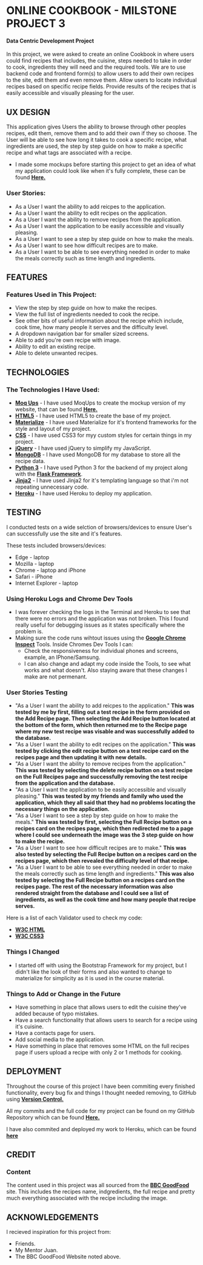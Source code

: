 # ONLINE COOKBOOK - MILSTONE PROJECT 3
 
#### Data Centric Development Project

In this project, we were asked to create an online Cookbook in where users could find recipes that includes, the cuisine, steps needed 
to take in order to cook, ingredients they will need and the required tools. We are to use backend code and frontend form(s) to allow
users to add their own recipes to the site, edit them and even remove them. Allow users to locate individual recipes based on specific
recipe fields. Provide results of the recipes that is easily accessible and visually pleasing for the user.

## UX DESIGN

This application gives Users the ability to browse through other peoples recipes, edit them, remove them and to add their own if they so choose.
The User will be able to see how long it takes to cook a specific recipe, what ingredients are used, the step by step guide on how to make
a specific recipe and what tags are associated with a recipe.

- I made some mockups before starting this project to get an idea of what my application could look like when it's fully complete, these can be found **[Here.](https://github.com/CapitainHolmes/cookbook-project/tree/master/mock--ups)**


### User Stories:

- As a User I want the ability to add reicpes to the application.
- As a User I want the ability to edit recipes on the application.
- As a User I want the ability to remove recipes from the application.
- As a User I want the application to be easily accessible and visually pleasing.
- As a User I want to see a step by step guide on how to make the meals.
- As a User I want to see how difficult recipes are to make.
- As a User I want to be able to see everything needed in order to make the meals correctly such as time length and ingredients.

## FEATURES

### Features Used in This Project:

- View the step by step guide on how to make the recipes.
- View the full list of ingredients needed to cook the recipe.
- See other bits of useful information about the recipe which include, cook time, how many people it serves and the difficulty level.
- A dropdown navigation bar for smaller sized screens.
- Able to add you're own recipe with image.
- Ability to edit an existing recipe.
- Able to delete unwanted recipes.

## TECHNOLOGIES

### The Technologies I Have Used:

- **[Moq Ups](https://app.moqups.com/)** - I have used MoqUps to create the mockup version of my website, that can be found **[Here.](https://github.com/CapitainHolmes/cookbook-project/tree/master/mock--ups)**
- **[HTML5](https://en.wikipedia.org/wiki/HTML5)** - I have used HTML5 to create the base of my project.
- **[Materialize](https://materializecss.com/)** - I have used Materialize for it's frontend frameworks for the style and layout of my project.
- **[CSS](https://en.wikipedia.org/wiki/Cascading_Style_Sheets)** - I have used CSS3 for myy custom styles for certain things in my project.
- **[jQuery](https://en.wikipedia.org/wiki/JQuery)** - I have used jQuery to simplify my JavaScript.
- **[MongoDB](https://www.mongodb.com/)** - I have used MongoDB for my database to store all the recipe data.
- **[Python 3](https://www.python.org/)** - I have used Python 3 for the backend of my project along with the **[Flask Framework](https://en.wikipedia.org/wiki/Flask_(web_framework))**.
- **[Jinja2](https://jinja.palletsprojects.com/en/2.10.x/)** - I have used Jinja2 for it's templating language so that i'm not repeating unnecessary code.
- **[Heroku](https://en.wikipedia.org/wiki/Heroku)** - I have used Heroku to deploy my application.

## TESTING

I conducted tests on a wide selction of browsers/devices to ensure User's can successfully use the site and it's features.

These tests included browsers/devices:

- Edge - laptop
- Mozilla - laptop
- Chrome - laptop and iPhone
- Safari - iPhone
- Internet Explorer - laptop


### Using Heroku Logs and Chrome Dev Tools

- I was forever checking the logs in the Terminal and Heroku to see that there were no errors and the application was not broken. This I found really useful for debugging issues as it states specifically where the problem is.
- Making sure the code runs wihtout issues using the **[Google Chrome Inspect](https://developers.google.com/web/tools/chrome-devtools/shortcuts)** Tools.
Inside Chromes Dev Tools I can:
    - Check the responsiveness for individual phones and screens, example, an IPhone/Samsung.
    - I can also change and adapt my code inside the Tools, to see what works and what doesn't. Also staying aware that these changes I make are not permenant.

### User Stories Testing

- "As a User I want the ability to add reicpes to the application." 
**This was tested by me by first, filling out a test recipe in the form provided on the Add Recipe page. Then selecting the Add Recipe button located at the bottom of the form, which then returned me to the Recipe page where my new test recipe was visable and was successfully added to the database.**
- "As a User I want the ability to edit recipes on the application."
**This was tested by clicking the edit recipe button on a test recipe card on the recipes page and then updating it with new details.**
- "As a User I want the ability to remove recipes from the application."
**This was tested by selecting the delete recipe button on a test recipe on the Full Recipes page and successfully removing the test recipe from the application and the database.**
- "As a User I want the application to be easily accessible and visually pleasing."
**This was tested by my friends and family who used the application, which they all said that they had no problems locating the necessary things on the application.**
- "As a User I want to see a step by step guide on how to make the meals."
**This was tested by first, selecting the Full Recipe button on a recipes card on the recipes page, which then redirected me to a page where I could see underneath the image was the 3 step guide on how to make the recipe.**
- "As a User I want to see how difficult recipes are to make."
**This was also tested by selecting the Full Recipe button on a recipes card on the recipes page, which then revealed the difficulty level of that recipe.**
- "As a User I want to be able to see everything needed in order to make the meals correctly such as time length and ingredients."
**This was also tested by selecting the Full Recipe button on a recipes card on the recipes page. The rest of the necessary information was also rendered straight from the database and I could see a list of ingredients, as well as the cook time and how many people that recipe serves.**


Here is a list of each Validator used to check my code:

- **[W3C HTML](https://validator.w3.org/)**
- **[W3C CSS3](https://jigsaw.w3.org/css-validator/)**


### Things I Changed

- I started off with using the Bootstrap Framework for my project, but I didn't like the look of their forms and also wanted to change to materialize for simplicity as it is used in the course material.


### Things to Add or Change in the Future

- Have something in place that allows users to edit the cuisine they've added because of typo mistakes.
- Have a search functionality that allows users to search for a recipe using it's cuisine.
- Have a contacts page for users.
- Add social media to the application.
- Have something in place that removes some HTML on the full recipes page if users upload a recipe with only 2 or 1 methods for cooking.


## DEPLOYMENT

Throughout the course of this project I have been commiting every finished functionality, 
every bug fix and things I thought needed removing, to GitHub using **[Version Control.](https://git-scm.com/book/en/v2/Getting-Started-About-Version-Control)**

All my commits and the full code for my project can be found on my GitHub Repository which can be found **[Here.](https://github.com/CapitainHolmes/cookbook-project)** 

I have also commited and deployed my work to Heroku, which can be found **[here](https://cookbook-database-project.herokuapp.com/)**

## CREDIT

### Content

The content used in this project was all sourced from the **[BBC GoodFood](https://www.bbcgoodfood.com/)** site. This includes the recipes name, indgredients, 
the full recipe and pretty much everything associated with the recipe including the image.

## ACKNOWLEDGEMENTS

I recieved inspiration for this project from:

- Friends.
- My Mentor Juan.
- The BBC GoodFood Website noted above.